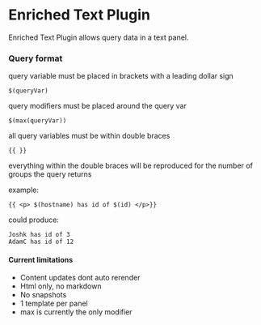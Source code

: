 # Enriched Text Plugin

Enriched Text Plugin allows query data in a text panel.

### Query format
query variable must be placed in brackets with a leading dollar sign

`$(queryVar)`

query modifiers must be placed around the query var

`$(max(queryVar))`

all query variables must be within double braces

`{{ }}`

everything within the double braces will be reproduced for the number of groups the query returns

example:

`{{ <p> $(hostname) has id of $(id) </p>}}`

could produce:
```
Joshk has id of 3
AdamC has id of 12
```

#### Current limitations
- Content updates dont auto rerender
- Html only, no markdown
- No snapshots
- 1 template per panel
- max is currently the only modifier
